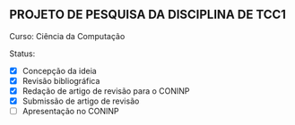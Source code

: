 <h2>PROJETO DE PESQUISA DA DISCIPLINA DE TCC1</h2>

Curso: Ciência da Computação

Status:
- [x] Concepção da ideia
- [x] Revisão bibliográfica
- [x] Redação de artigo de revisão para o CONINP
- [x] Submissão de artigo de revisão
- [ ] Apresentação no CONINP
